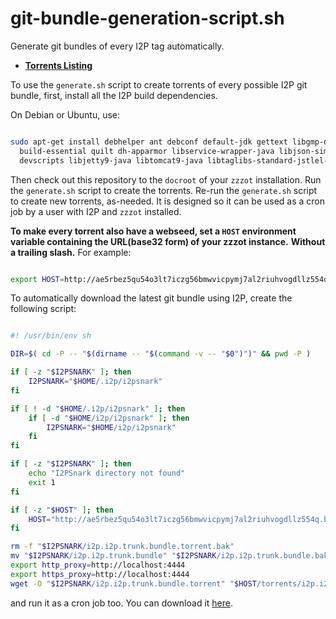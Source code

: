 # git-bundle-generation-script.sh

Generate git bundles of every I2P tag automatically.

 - **[Torrents Listing](TORRENTS.html)**

To use the `generate.sh` script to create torrents of every possible I2P git bundle,
first, install all the I2P build dependencies.

On Debian or Ubuntu, use:

```sh

sudo apt-get install debhelper ant debconf default-jdk gettext libgmp-dev po-debconf fakeroot \
  build-essential quilt dh-apparmor libservice-wrapper-java libjson-simple-java \
  devscripts libjetty9-java libtomcat9-java libtaglibs-standard-jstlel-java libgetopt-java git
```

Then check out this repository to the `docroot` of your `zzzot` installation.
Run the `generate.sh` script to create the torrents.
Re-run the `generate.sh` script to create new torrents, as-needed.
It is designed so it can be used as a cron job by a user with I2P and `zzzot` installed.

**To make every torrent also have a webseed, set a `HOST` environment variable containing the URL(base32 form) of your zzzot instance.**
**Without a trailing slash.**
For example:

```sh

export HOST=http://ae5rbez5qu54o3lt7iczg56bmwvicpymj7al2riuhvogdllz554q.b32.i2p
```

To automatically download the latest git bundle using I2P, create the following script:

```sh

#! /usr/bin/env sh

DIR=$( cd -P -- "$(dirname -- "$(command -v -- "$0")")" && pwd -P )

if [ -z "$I2PSNARK" ]; then
    I2PSNARK="$HOME/.i2p/i2psnark"
fi

if [ ! -d "$HOME/.i2p/i2psnark" ]; then
    if [ -d "$HOME/i2p/i2psnark" ]; then
        I2PSNARK="$HOME/i2p/i2psnark"
    fi
fi

if [ -z "$I2PSNARK" ]; then
    echo "I2PSnark directory not found"
    exit 1
fi

if [ -z "$HOST" ]; then
    HOST="http://ae5rbez5qu54o3lt7iczg56bmwvicpymj7al2riuhvogdllz554q.b32.i2p"
fi

rm -f "$I2PSNARK/i2p.i2p.trunk.bundle.torrent.bak" 
mv "$I2PSNARK/i2p.i2p.trunk.bundle" "$I2PSNARK/i2p.i2p.trunk.bundle.bak"; true
export http_proxy=http://localhost:4444
export https_proxy=http://localhost:4444
wget -O "$I2PSNARK/i2p.i2p.trunk.bundle.torrent" "$HOST/torrents/i2p.i2p.trunk.bundle.torrent"
```

and run it as a cron job too. You can download it [here](peer.sh).
